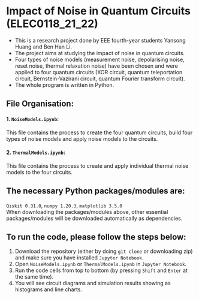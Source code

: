 # Impact of Noise in Quantum Circuits (ELEC0118_21_22)
* This is a research project done by EEE fourth-year students Yansong Huang and Ben Han Li. <br>
* The project aims at studying the impact of noise in quantum circuits. <br>
* Four types of noise models (measurement noise, depolarising noise, reset noise, thermal relaxation noise) have been chosen and were applied to four quantum circuits (XOR circuit, quantum teleportation circuit, Bernstein-Vazirani circuit, quantum Fourier transform circuit). <br>
* The whole program is written in Python. <br>

## File Organisation:
#### 1. `NoiseModels.ipynb`: <br>
This file contains the process to create the four quantum circuits, build four types of noise models and apply noise models to the circuits.<br>
#### 2. `ThermalModels.ipynb`: <br>
This file contains the process to create and apply individual thermal noise models to the four circuits.<br>

## The necessary Python packages/modules are: <br>
`Qiskit 0.31.0`, `numpy 1.20.3`, `matplotlib 3.5.0` <br>
When downloading the packages/modules above, other essential packages/modules will be downloaded automatically as dependencies.

## To run the code, please follow the steps below: <br>
1. Download the repository (either by doing `git clone` or downloading zip) and make sure you have installed `Jupyter Notebook`. <br>
2. Open `NoiseModels.ipynb` or `ThermalModels.ipynb` in `Jupyter Notebook`. <br>
3. Run the code cells from top to bottom (by pressing `Shift` and `Enter` at the same time). <br>
4. You will see circuit diagrams and simulation results showing as histograms and line charts. <br>
